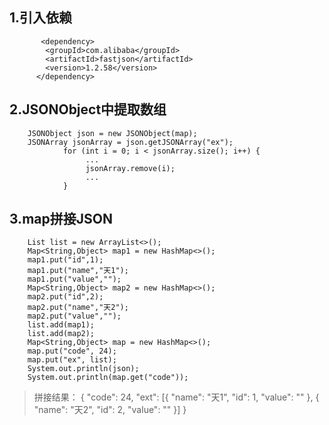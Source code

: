 ## 1.引入依赖
   
           <dependency>
            <groupId>com.alibaba</groupId>
            <artifactId>fastjson</artifactId>
            <version>1.2.58</version>
      	  </dependency>
   
## 2.JSONObject中提取数组
        JSONObject json = new JSONObject(map);
        JSONArray jsonArray = json.getJSONArray("ex");
                for (int i = 0; i < jsonArray.size(); i++) {
                	 ...
        			 jsonArray.remove(i);
        			 ...
				}
## 3.map拼接JSON
		List list = new ArrayList<>();
        Map<String,Object> map1 = new HashMap<>();
        map1.put("id",1);
        map1.put("name","天1");
        map1.put("value","");
        Map<String,Object> map2 = new HashMap<>();
        map2.put("id",2);
        map2.put("name","天2");
        map2.put("value","");
        list.add(map1);
        list.add(map2);
        Map<String,Object> map = new HashMap<>();
        map.put("code", 24);
        map.put("ex", list);
        System.out.println(json);
        System.out.println(map.get("code"));

>拼接结果：
{
	"code": 24,
	"ext": [{
		"name": "天1",
		"id": 1,
		"value": ""
	}, {
		"name": "天2",
		"id": 2,
		"value": ""
	}]
}

